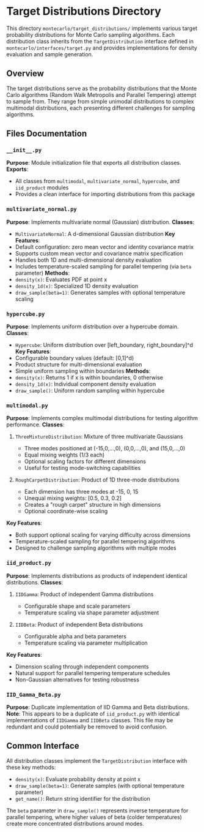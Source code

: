 # Target Distributions Directory

This directory `montecarlo/target_distributions/` implements various target probability distributions for Monte Carlo sampling algorithms. Each distribution class inherits from the `TargetDistribution` interface defined in `montecarlo/interfaces/target.py` and provides implementations for density evaluation and sample generation.

## Overview

The target distributions serve as the probability distributions that the Monte Carlo algorithms (Random Walk Metropolis and Parallel Tempering) attempt to sample from. They range from simple unimodal distributions to complex multimodal distributions, each presenting different challenges for sampling algorithms.

## Files Documentation

### `__init__.py`
**Purpose**: Module initialization file that exports all distribution classes.
**Exports**: 
- All classes from `multimodal`, `multivariate_normal`, `hypercube`, and `iid_product` modules
- Provides a clean interface for importing distributions from this package

### `multivariate_normal.py`
**Purpose**: Implements multivariate normal (Gaussian) distribution.
**Classes**:
- `MultivariateNormal`: A d-dimensional Gaussian distribution
**Key Features**:
- Default configuration: zero mean vector and identity covariance matrix
- Supports custom mean vector and covariance matrix specification
- Handles both 1D and multi-dimensional density evaluation
- Includes temperature-scaled sampling for parallel tempering (via `beta` parameter)
**Methods**:
- `density(x)`: Evaluates PDF at point x
- `density_1d(x)`: Specialized 1D density evaluation
- `draw_sample(beta=1)`: Generates samples with optional temperature scaling

### `hypercube.py`
**Purpose**: Implements uniform distribution over a hypercube domain.
**Classes**:
- `Hypercube`: Uniform distribution over [left_boundary, right_boundary]^d
**Key Features**:
- Configurable boundary values (default: [0,1]^d)
- Product structure for multi-dimensional evaluation
- Simple uniform sampling within boundaries
**Methods**:
- `density(x)`: Returns 1 if x is within boundaries, 0 otherwise
- `density_1d(x)`: Individual component density evaluation
- `draw_sample()`: Uniform random sampling within hypercube

### `multimodal.py`
**Purpose**: Implements complex multimodal distributions for testing algorithm performance.
**Classes**:
1. `ThreeMixtureDistribution`: Mixture of three multivariate Gaussians
   - Three modes positioned at (-15,0,...,0), (0,0,...,0), and (15,0,...,0)
   - Equal mixing weights (1/3 each)
   - Optional scaling factors for different dimensions
   - Useful for testing mode-switching capabilities

2. `RoughCarpetDistribution`: Product of 1D three-mode distributions
   - Each dimension has three modes at -15, 0, 15
   - Unequal mixing weights: [0.5, 0.3, 0.2]
   - Creates a "rough carpet" structure in high dimensions
   - Optional coordinate-wise scaling

**Key Features**:
- Both support optional scaling for varying difficulty across dimensions
- Temperature-scaled sampling for parallel tempering algorithms
- Designed to challenge sampling algorithms with multiple modes

### `iid_product.py`
**Purpose**: Implements distributions as products of independent identical distributions.
**Classes**:
1. `IIDGamma`: Product of independent Gamma distributions
   - Configurable shape and scale parameters
   - Temperature scaling via shape parameter adjustment

2. `IIDBeta`: Product of independent Beta distributions
   - Configurable alpha and beta parameters
   - Temperature scaling via parameter multiplication

**Key Features**:
- Dimension scaling through independent components
- Natural support for parallel tempering temperature schedules
- Non-Gaussian alternatives for testing robustness

### `IID_Gamma_Beta.py`
**Purpose**: Duplicate implementation of IID Gamma and Beta distributions.
**Note**: This appears to be a duplicate of `iid_product.py` with identical implementations of `IIDGamma` and `IIDBeta` classes. This file may be redundant and could potentially be removed to avoid confusion.

## Common Interface

All distribution classes implement the `TargetDistribution` interface with these key methods:
- `density(x)`: Evaluate probability density at point x
- `draw_sample(beta=1)`: Generate samples (with optional temperature parameter)
- `get_name()`: Return string identifier for the distribution

The `beta` parameter in `draw_sample()` represents inverse temperature for parallel tempering, where higher values of beta (colder temperatures) create more concentrated distributions around modes.